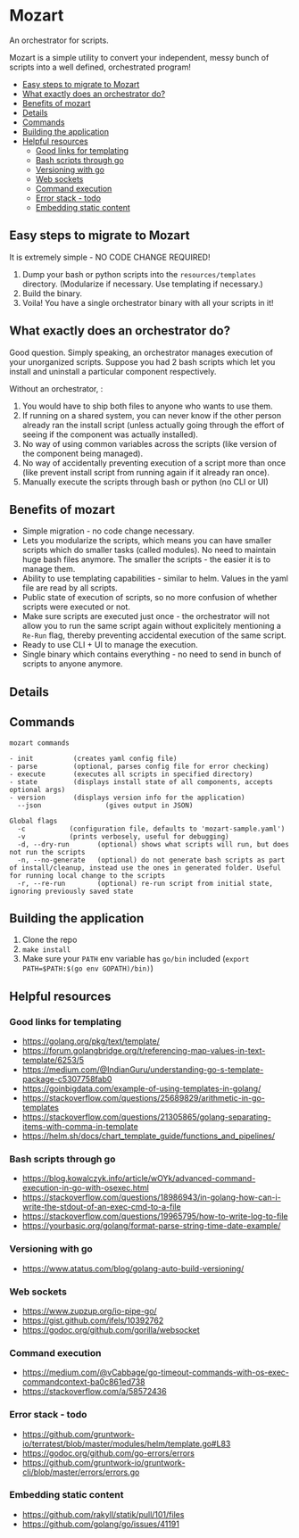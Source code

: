 # Mozart

An orchestrator for scripts.

Mozart is a simple utility to convert your independent, messy bunch of scripts into a well defined, orchestrated program!

<!-- @import "[TOC]" {cmd="toc" depthFrom=2 depthTo=6 orderedList=false} -->

<!-- code_chunk_output -->

- [Easy steps to migrate to Mozart](#easy-steps-to-migrate-to-mozart)
- [What exactly does an orchestrator do?](#what-exactly-does-an-orchestrator-do)
- [Benefits of mozart](#benefits-of-mozart)
- [Details](#details)
- [Commands](#commands)
- [Building the application](#building-the-application)
- [Helpful resources](#helpful-resources)
  - [Good links for templating](#good-links-for-templating)
  - [Bash scripts through go](#bash-scripts-through-go)
  - [Versioning with go](#versioning-with-go)
  - [Web sockets](#web-sockets)
  - [Command execution](#command-execution)
  - [Error stack - todo](#error-stack-todo)
  - [Embedding static content](#embedding-static-content)

<!-- /code_chunk_output -->

## Easy steps to migrate to Mozart

It is extremely simple - NO CODE CHANGE REQUIRED!

1. Dump your bash or python scripts into the `resources/templates` directory. (Modularize if necessary. Use templating if necessary.)
1. Build the binary.
1. Voila! You have a single orchestrator binary with all your scripts in it!

## What exactly does an orchestrator do?

Good question. Simply speaking, an orchestrator manages execution of your unorganized scripts. Suppose you had 2 bash scripts which let you install and uninstall a particular component respectively.

Without an orchestrator, :

1. You would have to ship both files to anyone who wants to use them.
1. If running on a shared system, you can never know if the other person already ran the install script (unless actually going through the effort of seeing if the component was actually installed).
1. No way of using common variables across the scripts (like version of the component being managed).
1. No way of accidentally preventing execution of a script more than once (like prevent install script from running again if it already ran once).
1. Manually execute the scripts through bash or python (no CLI or UI)

## Benefits of mozart

- Simple migration - no code change necessary.
- Lets you modularize the scripts, which means you can have smaller scripts which do smaller tasks (called modules). No need to maintain huge bash files anymore. The smaller the scripts - the easier it is to manage them.
- Ability to use templating capabilities - similar to helm. Values in the yaml file are read by all scripts.
- Public state of execution of scripts, so no more confusion of whether scripts were executed or not.
- Make sure scripts are executed just once - the orchestrator will not allow you to run the same script again without explicitely mentioning a `Re-Run` flag, thereby preventing accidental execution of the same script.
- Ready to use CLI + UI to manage the execution.
- Single binary which contains everything - no need to send in bunch of scripts to anyone anymore.

## Details

## Commands

```
mozart commands

- init          (creates yaml config file)
- parse         (optional, parses config file for error checking)
- execute       (executes all scripts in specified directory)
- state         (displays install state of all components, accepts optional args)
- version       (displays version info for the application)
  --json                (gives output in JSON)

Global flags
  -c           (configuration file, defaults to 'mozart-sample.yaml')
  -v           (prints verbosely, useful for debugging)
  -d, --dry-run       (optional) shows what scripts will run, but does not run the scripts
  -n, --no-generate   (optional) do not generate bash scripts as part of install/cleanup, instead use the ones in generated folder. Useful for running local change to the scripts
  -r, --re-run        (optional) re-run script from initial state, ignoring previously saved state

```

## Building the application

1. Clone the repo
1. `make install`
1. Make sure your `PATH` env variable has `go/bin` included (`export PATH=$PATH:$(go env GOPATH)/bin)`)

## Helpful resources

### Good links for templating

- https://golang.org/pkg/text/template/
- https://forum.golangbridge.org/t/referencing-map-values-in-text-template/6253/5
- https://medium.com/@IndianGuru/understanding-go-s-template-package-c5307758fab0
- https://goinbigdata.com/example-of-using-templates-in-golang/
- https://stackoverflow.com/questions/25689829/arithmetic-in-go-templates
- https://stackoverflow.com/questions/21305865/golang-separating-items-with-comma-in-template
- https://helm.sh/docs/chart_template_guide/functions_and_pipelines/

### Bash scripts through go

- https://blog.kowalczyk.info/article/wOYk/advanced-command-execution-in-go-with-osexec.html
- https://stackoverflow.com/questions/18986943/in-golang-how-can-i-write-the-stdout-of-an-exec-cmd-to-a-file
- https://stackoverflow.com/questions/19965795/how-to-write-log-to-file
- https://yourbasic.org/golang/format-parse-string-time-date-example/

### Versioning with go

- https://www.atatus.com/blog/golang-auto-build-versioning/

### Web sockets

- https://www.zupzup.org/io-pipe-go/
- https://gist.github.com/ifels/10392762
- https://godoc.org/github.com/gorilla/websocket

### Command execution

- https://medium.com/@vCabbage/go-timeout-commands-with-os-exec-commandcontext-ba0c861ed738
- https://stackoverflow.com/a/58572436

### Error stack - todo

- https://github.com/gruntwork-io/terratest/blob/master/modules/helm/template.go#L83
- https://godoc.org/github.com/go-errors/errors
- https://github.com/gruntwork-io/gruntwork-cli/blob/master/errors/errors.go

### Embedding static content

- https://github.com/rakyll/statik/pull/101/files
- https://github.com/golang/go/issues/41191
